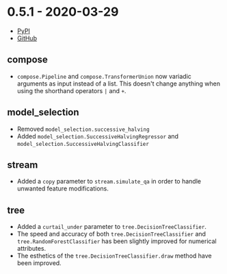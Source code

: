 # 0.5.1 - 2020-03-29

- [PyPI](https://pypi.org/project/creme/0.5.1/)
- [GitHub](https://github.com/creme-ml/creme/releases/tag/0.5.1)

## compose

- `compose.Pipeline` and `compose.TransformerUnion` now variadic arguments as input instead of a list. This doesn't change anything when using the shorthand operators `|` and `+`.

## model_selection

- Removed `model_selection.successive_halving`
- Added `model_selection.SuccessiveHalvingRegressor` and `model_selection.SuccessiveHalvingClassifier`

## stream

- Added a `copy` parameter to `stream.simulate_qa` in order to handle unwanted feature modifications.

## tree

- Added a `curtail_under` parameter to `tree.DecisionTreeClassifier`.
- The speed and accuracy of both `tree.DecisionTreeClassifier` and `tree.RandomForestClassifier` has been slightly improved for numerical attributes.
- The esthetics of the `tree.DecisionTreeClassifier.draw` method have been improved.
